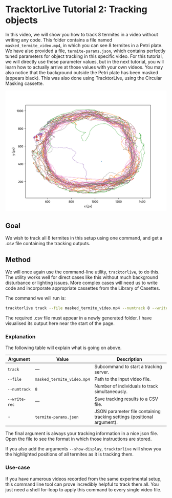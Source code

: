 # TracktorLive Tutorial 2: Tracking objects

In this video, we will show you how to track 8 termites in a video without
writing any code. This folder contains a file named `masked_termite_video.mp4`,
in which you can see 8 termites in a Petri plate. We have also provided a file,
`termite-params.json`, which contains perfectly tuned parameters for object
tracking in this specific video. For this tutorial, we will directly use these
parameter values, but in the next tutorial, you will learn how to actually
arrive at those values with your own videos. You may also notice that the
background outside the Petri plate has been masked (appears black). This was
also done using TracktorLive, using the Circular Masking cassette.

![Tracks of the termites](tracks.png)

## Goal

We wish to track all 8 termites in this setup using one command, and get a .csv
file containing the tracking outputs. 

## Method

We will once again use the command-line utility, `tracktorlive`, to do this. The
utility works well for direct cases like this without much background
disturbance or lighting issues. More complex cases will need us to write code
and incorporate appropriate cassettes from the Library of Casettes.

The command we will run is:

```bash
tracktorlive track --file masked_termite_video.mp4 --numtrack 8 --write-rec termite-params.json
```

The required .csv file must appear in a newly generated folder. I have
visualised its output here near the start of the page.

### Explanation

The following table will explain what is going on above.

| Argument | Value | Description |
|----------|-------|-------------|
| `track` | — | Subcommand to start a tracking server. |
| `--file` | `masked_termite_video.mp4` | Path to the input video file. |
| `--numtrack` | `8` | Number of individuals to track simultaneously. |
| `--write-rec` | — | Save tracking results to a CSV file. |
| - | `termite-params.json` | JSON parameter file containing tracking settings (positional argument). |

The final argument is always your tracking information in a nice json file. Open
the file to see the format in which those instructions are stored.

If you also add the arguments `--show-display`, `tracktorlive` will show you the
highlighted positions of all termites as it is tracking them. 

### Use-case

If you have numerous videos recorded from the same experimental setup, this
command line tool can prove incredibly helpful to track them all. You just need
a shell for-loop to apply this command to every single video file.
